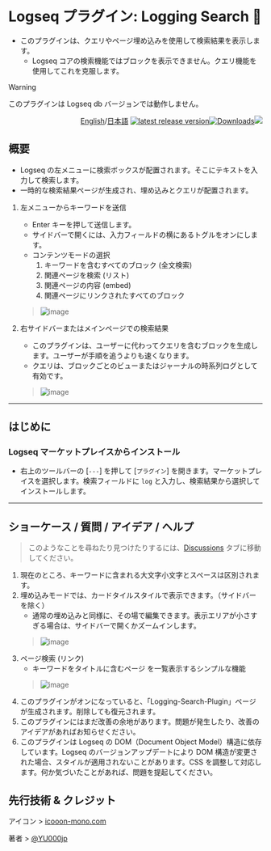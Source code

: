 # Logseq プラグイン: Logging Search 🔎

- このプラグインは、クエリやページ埋め込みを使用して検索結果を表示します。
  - Logseq コアの検索機能ではブロックを表示できません。クエリ機能を使用してこれを克服します。

> [!WARNING]
このプラグインは Logseq db バージョンでは動作しません。

<div align="right">

[English](https://github.com/YU000jp/logseq-plugin-logging-search/)/[日本語](https://github.com/YU000jp/logseq-plugin-logging-search/blob/main/readme.ja.md) [![latest release version](https://img.shields.io/github/v/release/YU000jp/logseq-plugin-logging-search)](https://github.com/YU000jp/logseq-plugin-logging-search/releases)[![Downloads](https://img.shields.io/github/downloads/YU000jp/logseq-plugin-logging-search/total.svg)](https://github.com/YU000jp/logseq-plugin-logging-search/releases)<!-- Published 2023 --><a href="https://www.buymeacoffee.com/yu000japan"><img src="https://img.buymeacoffee.com/button-api/?text=Buy me a pizza&emoji=🍕&slug=yu000japan&button_colour=FFDD00&font_colour=000000&font_family=Poppins&outline_colour=000000&coffee_colour=ffffff" /></a>
</div>

## 概要

- Logseq の左メニューに検索ボックスが配置されます。そこにテキストを入力して検索します。
- 一時的な検索結果ページが生成され、埋め込みとクエリが配置されます。

1. 左メニューからキーワードを送信
   - Enter キーを押して送信します。
   - サイドバーで開くには、入力フィールドの横にあるトグルをオンにします。
   - コンテンツモードの選択
     1. キーワードを含むすべてのブロック (全文検索)
     1. 関連ページを検索 (リスト)
     1. 関連ページの内容 (embed)
     1. 関連ページにリンクされたすべてのブロック
   > ![image](https://github.com/user-attachments/assets/ac903fd7-5cd3-4b0a-97fb-df3a43fc0967)

2. 右サイドバーまたはメインページでの検索結果
   - このプラグインは、ユーザーに代わってクエリを含むブロックを生成します。ユーザーが手順を追うよりも速くなります。
   - クエリは、ブロックごとのビューまたはジャーナルの時系列ログとして有効です。
   > ![image](https://github.com/user-attachments/assets/ff2210a6-967f-449f-8f51-d90f3938daa9)

---

## はじめに

### Logseq マーケットプレイスからインストール

- 右上のツールバーの [`---`] を押して [`プラグイン`] を開きます。マーケットプレイスを選択します。検索フィールドに `log` と入力し、検索結果から選択してインストールします。

---

## ショーケース / 質問 / アイデア / ヘルプ

> このようなことを尋ねたり見つけたりするには、[Discussions](https://github.com/YU000jp/logseq-plugin-logging-search/discussions) タブに移動してください。
1. 現在のところ、キーワードに含まれる大文字小文字とスペースは区別されます。
1. 埋め込みモードでは、カードタイルスタイルで表示できます。（サイドバーを除く）
   - 通常の埋め込みと同様に、その場で編集できます。表示エリアが小さすぎる場合は、サイドバーで開くかズームインします。
   > ![image](https://github.com/user-attachments/assets/671fd65c-ed02-4b15-8bbc-c8fa1757b84b)
1. ページ検索 (リンク)
   - キーワードをタイトルに含むページ を一覧表示するシンプルな機能
   > ![image](https://github.com/user-attachments/assets/b404bb28-6db7-4aa5-974d-5329663103a5)
1. このプラグインがオンになっていると、「Logging-Search-Plugin」ページが生成されます。削除しても復元されます。
1. このプラグインにはまだ改善の余地があります。問題が発生したり、改善のアイデアがあればお知らせください。
1. このプラグインは Logseq の DOM（Document Object Model）構造に依存しています。Logseq のバージョンアップデートにより DOM 構造が変更された場合、スタイルが適用されないことがあります。CSS を調整して対応します。何か気づいたことがあれば、問題を提起してください。

## 先行技術 & クレジット

アイコン > [icooon-mono.com](https://icooon-mono.com/11095-%e6%9e%a0%e3%81%a4%e3%81%8d%e3%81%ae%e7%be%bd%e6%a0%b9%e3%83%9a%e3%83%b3%e3%81%ae%e3%82%a2%e3%82%a4%e3%82%b3%e3%83%b3%e7%b4%a0%e6%9d%90/)

著者 > [@YU000jp](https://github.com/YU000jp)
